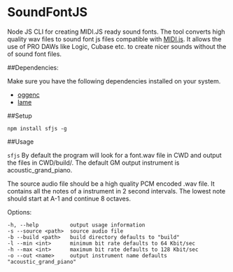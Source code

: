 SoundFontJS
===========

Node JS CLI for creating MIDI.JS ready sound fonts. The tool converts high quality wav files to sound font js files compatible with [MIDI.js](https://github.com/mudcube/MIDI.js). It allows the use of PRO DAWs like Logic, Cubase etc. to create nicer sounds without the of sound font files.

##Dependencies:

Make sure you have the following dependencies installed on your system.

- [oggenc](http://www.rarewares.org/ogg-oggenc.php) 
- [lame](http://lame.sourceforge.net/)

##Setup

`npm install sfjs -g`

##Usage

`sfjs`
By default the program will look for a font.wav file in CWD and output the files in CWD/build/. The default GM output instrument is acoustic_grand_piano.

The source audio file should be a high quality PCM encoded .wav file. 
It contains all the notes of a instrument in 2 second intervals.
The lowest note should start at A-1 and continue 8 octaves.

Options:

    -h, --help          output usage information
    -s --source <path>  source audio file
    -b --build <path>   build directory defaults to "build"
    -l --min <int>      minimum bit rate defaults to 64 Kbit/sec
    -h --max <int>      maximum bit rate defaults to 128 Kbit/sec
    -o --out <name>     output instrument name defaults "acoustic_grand_piano"
    




